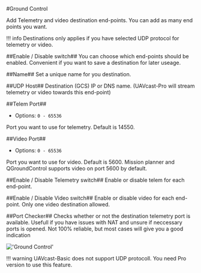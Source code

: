 #Ground Control

Add Telemetry and video destination end-points. You can add as many end points you want.

!!! info
    Destinations only applies if you have selected UDP protocol for telemetry or video.  

##Enable / Disable switch##
You can choose which end-points should be enabled. Convenient if you want to save a destination for later useage.

##Name##
Set a unique name for you destination. 

##UDP Host##
Destination (GCS) IP or DNS name. (UAVcast-Pro will stream telemetry or video towards this end-point)

##Telem Port##
* Options: `0 - 65536` 

Port you want to use for telemetry. Default is 14550. 

##Video Port##
* Options: `0 - 65536` 

Port you want to use for video. Default is 5600. Mission planner and QGroundControl supports video on port 5600 by default.

##Enable / Disable Telemetry switch##
Enable or disable telem for each end-point.

##Enable / Disable Video switch##
Enable or disable video for each end-point. Only one video destination allowed.

##Port Checker##
Checks whether or not the destination telemetry port is available. 
Usefull if you have issues with NAT and unsure if neccessary ports is opened. Not 100% reliable, but most cases will give you a good indication

!['Ground Control'](/images/pages/Ground-Control/ground-control.jpg)

!!! warning
    UAVcast-Basic does not support UDP protocoll. You need Pro version to use this feature. 